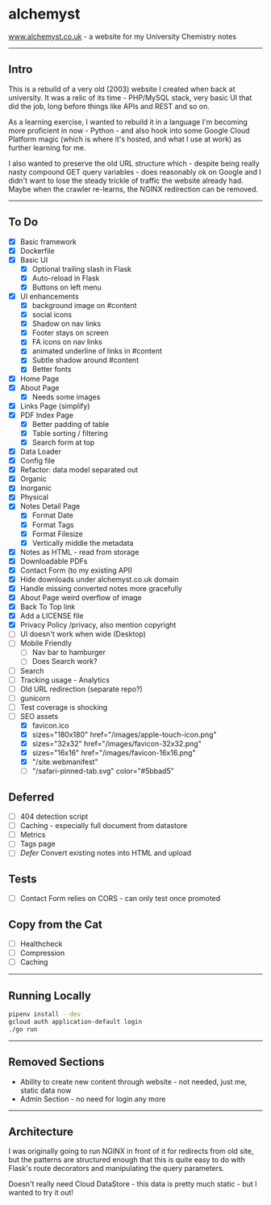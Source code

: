 # alchemyst

www.alchemyst.co.uk - a website for my University Chemistry notes

---

## Intro

This is a rebuild of a very old (2003) website I created when back at university. It was a relic of its time - PHP/MySQL stack, very basic UI that did the job, long before things like APIs and REST and so on.

As a learning exercise, I wanted to rebuild it in a language I'm becoming more proficient in now - Python - and also hook into some Google Cloud Platform magic (which is where it's hosted, and what I use at work) as further learning for me.

I also wanted to preserve the old URL structure which - despite being really nasty compound GET query variables - does reasonably ok on Google and I didn't want to lose the steady trickle of traffic the website already had. Maybe when the crawler re-learns, the NGINX redirection can be removed.

---

## To Do

- [x] Basic framework
- [x] Dockerfile
- [x] Basic UI
  - [x] Optional trailing slash in Flask
  - [x] Auto-reload in Flask
  - [x] Buttons on left menu
- [x] UI enhancements
  - [x] background image on #content
  - [x] social icons
  - [x] Shadow on nav links
  - [x] Footer stays on screen
  - [x] FA icons on nav links
  - [x] animated underline of links in #content
  - [x] Subtle shadow around #content
  - [x] Better fonts
- [x] Home Page
- [x] About Page
  - [x] Needs some images
- [x] Links Page (simplify)
- [x] PDF Index Page
  - [x] Better padding of table
  - [x] Table sorting / filtering
  - [x] Search form at top
- [x] Data Loader
- [x] Config file
- [x] Refactor: data model separated out
- [x] Organic
- [x] Inorganic
- [x] Physical
- [x] Notes Detail Page
  - [x] Format Date
  - [x] Format Tags
  - [x] Format Filesize
  - [x] Vertically middle the metadata
- [x] Notes as HTML - read from storage
- [x] Downloadable PDFs
- [x] Contact Form (to my existing API)
- [x] Hide downloads under alchemyst.co.uk domain
- [x] Handle missing converted notes more gracefully
- [x] About Page weird overflow of image
- [x] Back To Top link
- [x] Add a LICENSE file
- [x] Privacy Policy /privacy, also mention copyright
- [ ] UI doesn't work when wide (Desktop)
- [ ] Mobile Friendly
  - [ ] Nav bar to hamburger
  - [ ] Does Search work?
- [ ] Search
- [ ] Tracking usage - Analytics
- [ ] Old URL redirection (separate repo?)
- [ ] gunicorn
- [ ] Test coverage is shocking
- [ ] SEO assets
  - [x] favicon.ico
  - [x] sizes="180x180" href="/images/apple-touch-icon.png"
  - [x] sizes="32x32" href="/images/favicon-32x32.png"
  - [x] sizes="16x16" href="/images/favicon-16x16.png"
  - [x] "/site.webmanifest"
  - [ ] "/safari-pinned-tab.svg" color="#5bbad5"

## Deferred

- [ ] 404 detection script
- [ ] Caching - especially full document from datastore
- [ ] Metrics
- [ ] Tags page
- [ ] *Defer* Convert existing notes into HTML and upload

## Tests

- [ ] Contact Form relies on CORS - can only test once promoted

## Copy from the Cat

- [ ] Healthcheck
- [ ] Compression
- [ ] Caching

---

## Running Locally

```sh
pipenv install --dev
gcloud auth application-default login
./go run
```

---

## Removed Sections

- Ability to create new content through website - not needed, just me, static data now
- Admin Section - no need for login any more

---

## Architecture

I was originally going to run NGINX in front of it for redirects from old site, but the patterns are structured enough that this is quite easy to do with Flask's route decorators and manipulating the query parameters.

Doesn't really need Cloud DataStore - this data is pretty much static - but I wanted to try it out!
